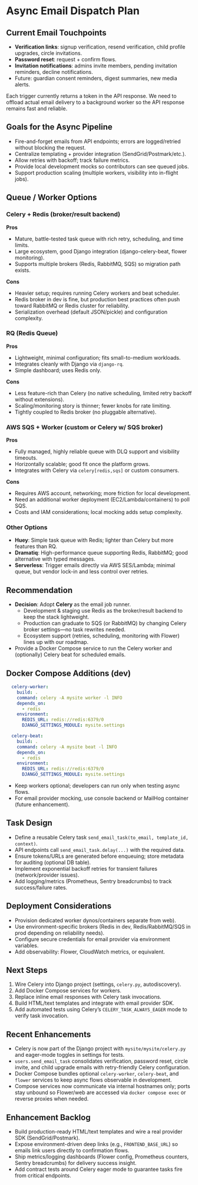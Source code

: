 # Async Email Dispatch Plan

## Current Email Touchpoints
- **Verification links**: signup verification, resend verification, child profile upgrades, circle invitations.
- **Password reset**: request + confirm flows.
- **Invitation notifications**: admins invite members, pending invitation reminders, decline notifications.
- Future: guardian consent reminders, digest summaries, new media alerts.

Each trigger currently returns a token in the API response. We need to offload actual email delivery to a background worker so the API response remains fast and reliable.

## Goals for the Async Pipeline
- Fire-and-forget emails from API endpoints; errors are logged/retried without blocking the request.
- Centralize templating + provider integration (SendGrid/Postmark/etc.).
- Allow retries with backoff; track failure metrics.
- Provide local development mocks so contributors can see queued jobs.
- Support production scaling (multiple workers, visibility into in-flight jobs).

## Queue / Worker Options

### Celery + Redis (broker/result backend)
**Pros**
- Mature, battle-tested task queue with rich retry, scheduling, and time limits.
- Large ecosystem, good Django integration (django-celery-beat, flower monitoring).
- Supports multiple brokers (Redis, RabbitMQ, SQS) so migration path exists.

**Cons**
- Heavier setup; requires running Celery workers and beat scheduler.
- Redis broker in dev is fine, but production best practices often push toward RabbitMQ or Redis cluster for reliability.
- Serialization overhead (default JSON/pickle) and configuration complexity.

### RQ (Redis Queue)
**Pros**
- Lightweight, minimal configuration; fits small-to-medium workloads.
- Integrates cleanly with Django via `django-rq`.
- Simple dashboard; uses Redis only.

**Cons**
- Less feature-rich than Celery (no native scheduling, limited retry backoff without extensions).
- Scaling/monitoring story is thinner; fewer knobs for rate limiting.
- Tightly coupled to Redis broker (no pluggable alternative).

### AWS SQS + Worker (custom or Celery w/ SQS broker)
**Pros**
- Fully managed, highly reliable queue with DLQ support and visibility timeouts.
- Horizontally scalable; good fit once the platform grows.
- Integrates with Celery via `celery[redis,sqs]` or custom consumers.

**Cons**
- Requires AWS account, networking; more friction for local development.
- Need an additional worker deployment (EC2/Lambda/containers) to poll SQS.
- Costs and IAM considerations; local mocking adds setup complexity.

### Other Options
- **Huey**: Simple task queue with Redis; lighter than Celery but more features than RQ.
- **Dramatiq**: High-performance queue supporting Redis, RabbitMQ; good alternative with typed messages.
- **Serverless**: Trigger emails directly via AWS SES/Lambda; minimal queue, but vendor lock-in and less control over retries.

## Recommendation
- **Decision**: Adopt **Celery** as the email job runner.
  - Development & staging use Redis as the broker/result backend to keep the stack lightweight.
  - Production can graduate to SQS (or RabbitMQ) by changing Celery broker settings—no task rewrites needed.
  - Ecosystem support (retries, scheduling, monitoring with Flower) lines up with our roadmap.
- Provide a Docker Compose service to run the Celery worker and (optionally) Celery beat for scheduled emails.

## Docker Compose Additions (dev)
```yaml
  celery-worker:
    build: .
    command: celery -A mysite worker -l INFO
    depends_on:
      - redis
    environment:
      REDIS_URL: redis://redis:6379/0
      DJANGO_SETTINGS_MODULE: mysite.settings

  celery-beat:
    build: .
    command: celery -A mysite beat -l INFO
    depends_on:
      - redis
    environment:
      REDIS_URL: redis://redis:6379/0
      DJANGO_SETTINGS_MODULE: mysite.settings
```
- Keep workers optional; developers can run only when testing async flows.
- For email provider mocking, use console backend or MailHog container (future enhancement).

## Task Design
- Define a reusable Celery task `send_email_task(to_email, template_id, context)`.
- API endpoints call `send_email_task.delay(...)` with the required data.
- Ensure tokens/URLs are generated before enqueuing; store metadata for auditing (optional DB table).
- Implement exponential backoff retries for transient failures (network/provider issues).
- Add logging/metrics (Prometheus, Sentry breadcrumbs) to track success/failure rates.

## Deployment Considerations
- Provision dedicated worker dynos/containers separate from web).
- Use environment-specific brokers (Redis in dev, Redis/RabbitMQ/SQS in prod depending on reliability needs).
- Configure secure credentials for email provider via environment variables.
- Add observability: Flower, CloudWatch metrics, or equivalent.

## Next Steps
1. Wire Celery into Django project (settings, `celery.py`, autodiscovery).
2. Add Docker Compose services for workers.
3. Replace inline email responses with Celery task invocations.
4. Build HTML/text templates and integrate with email provider SDK.
5. Add automated tests using Celery’s `CELERY_TASK_ALWAYS_EAGER` mode to verify task invocation.

## Recent Enhancements
- Celery is now part of the Django project with `mysite/mysite/celery.py` and eager-mode toggles in settings for tests.
- `users.send_email_task` consolidates verification, password reset, circle invite, and child upgrade emails with retry-friendly Celery configuration.
- Docker Compose bundles optional `celery-worker`, `celery-beat`, and `flower` services to keep async flows observable in development.
- Compose services now communicate via internal hostnames only; ports stay unbound so Flower/web are accessed via `docker compose exec` or reverse proxies when needed.

## Enhancement Backlog
- Build production-ready HTML/text templates and wire a real provider SDK (SendGrid/Postmark).
- Expose environment-driven deep links (e.g., `FRONTEND_BASE_URL`) so emails link users directly to confirmation flows.
- Ship metrics/logging dashboards (Flower config, Prometheus counters, Sentry breadcrumbs) for delivery success insight.
- Add contract tests around Celery eager mode to guarantee tasks fire from critical endpoints.
